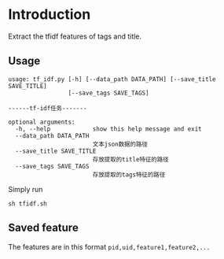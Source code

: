# Introduction

Extract the tfidf features of tags and title.

## Usage

```shell
usage: tf_idf.py [-h] [--data_path DATA_PATH] [--save_title SAVE_TITLE]
                 [--save_tags SAVE_TAGS]

------tf-idf任务-------

optional arguments:
  -h, --help            show this help message and exit
  --data_path DATA_PATH
                        文本json数据的路径
  --save_title SAVE_TITLE
                        存放提取的title特征的路径
  --save_tags SAVE_TAGS
                        存放提取的tags特征的路径
````

Simply run

```shell
sh tfidf.sh
```

## Saved feature

The features are in this format ```pid,uid,feature1,feature2,...```